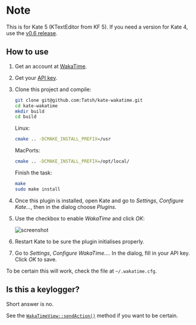 # Note

This is for Kate 5 (KTextEditor from KF 5). If you need a version for Kate 4, use the [v0.6 release](https://github.com/Tatsh/kate-wakatime/releases).

## How to use

1. Get an account at [WakaTime](https://wakatime.com).
2. Get your [API key](https://wakatime.com/settings).
3. Clone this project and compile:

   ```bash
   git clone git@github.com:Tatsh/kate-wakatime.git
   cd kate-wakatime
   mkdir build
   cd build
   ```

   Linux:

   ```bash
   cmake .. -DCMAKE_INSTALL_PREFIX=/usr
   ```

   MacPorts:

   ```bash
   cmake .. -DCMAKE_INSTALL_PREFIX=/opt/local/
   ```

   Finish the task:

   ```bash
   make
   sudo make install
   ```

4. Once this plugin is installed, open Kate and go to _Settings_, _Configure Kate..._, then in the dialog choose _Plugins_.
5. Use the checkbox to enable _WakaTime_ and click _OK_:

   ![screenshot](https://user-images.githubusercontent.com/724848/53671349-f6a91280-3c4b-11e9-88b9-01f2cdc3cf67.png)

6. Restart Kate to be sure the plugin initialises properly.
7. Go to _Settings_, _Configure WakaTime..._. In the dialog, fill in your API key. Click _OK_ to save.

To be certain this will work, check the file at `~/.wakatime.cfg`.

## Is this a keylogger?

Short answer is no.

See the [`WakaTimeView::sendAction()`](https://github.com/Tatsh/kate-wakatime/blob/3c03b3431cf374afeec45dca638f928ab5169bdd/wakatimeplugin.cpp#L268-L423) method if you want to be certain.
